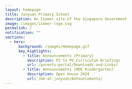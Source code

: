 ```yaml
---
layout: homepage
title: Junyuan Primary School
description: An Isomer site of the Singapore Government
image: /images/isomer-logo.svg
permalink: /
notification: ""
sections:
  - hero:
      background: /images/Homepage.gif
      key_highlights:
        - title: Announcements (Primary)
          description: P2 to P6 Curriculum Briefings
          url: /parents-portal/Downloads-and-Links/
        - title: Announcements (MOE Kindergarten)
          description: Open House 2024
          url: /mk-at-junyuan/Announcements/
---
```


